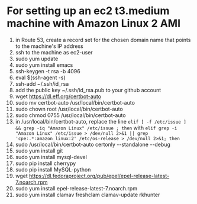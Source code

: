 # For setting up an ec2 t3.medium machine with Amazon Linux 2 AMI

1) in Route 53, create a record set for the chosen domain name that points to the machine's IP address
2) ssh to the machine as ec2-user
3) sudo yum update
4) sudo yum install emacs
5) ssh-keygen -t rsa -b 4096
6) eval $(ssh-agent -s)
7) ssh-add ~/.ssh/id_rsa
8) add the public key  ~/.ssh/id_rsa.pub to your github account
9) wget https://dl.eff.org/certbot-auto
10) sudo mv certbot-auto /usr/local/bin/certbot-auto
11) sudo chown root /usr/local/bin/certbot-auto
12) sudo chmod 0755 /usr/local/bin/certbot-auto
13) in /usr/local/bin/certbot-auto, replace the line `elif [ -f /etc/issue ] && grep -iq "Amazon Linux" /etc/issue ; then` with `elif grep -i "Amazon Linux" /etc/issue > /dev/null 2>&1 || grep 'cpe:.*:amazon_linux:2' /etc/os-release > /dev/null 2>&1; then`
14) sudo /usr/local/bin/certbot-auto certonly --standalone --debug 
15) sudo yum install git
16) sudo yum install mysql-devel
17) sudo pip install cherrypy
18) sudo pip install MySQL-python
19) wget https://dl.fedoraproject.org/pub/epel/epel-release-latest-7.noarch.rpm
20) sudo yum install epel-release-latest-7.noarch.rpm 
21) sudo yum install clamav freshclam clamav-update rkhunter 
